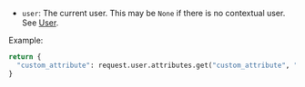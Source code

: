 -   `user`: The current user. This may be `None` if there is no contextual user. See [User](../user-group/user/user_attributes.md).

Example:

```python
return {
  "custom_attribute": request.user.attributes.get("custom_attribute", "default"),
}
```
